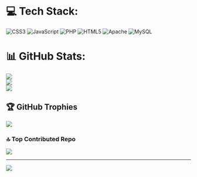 
# 💻 Tech Stack:
![CSS3](https://img.shields.io/badge/css3-%231572B6.svg?style=for-the-badge&logo=css3&logoColor=white) ![JavaScript](https://img.shields.io/badge/javascript-%23323330.svg?style=for-the-badge&logo=javascript&logoColor=%23F7DF1E) ![PHP](https://img.shields.io/badge/php-%23777BB4.svg?style=for-the-badge&logo=php&logoColor=white) ![HTML5](https://img.shields.io/badge/html5-%23E34F26.svg?style=for-the-badge&logo=html5&logoColor=white) ![Apache](https://img.shields.io/badge/apache-%23D42029.svg?style=for-the-badge&logo=apache&logoColor=white) ![MySQL](https://img.shields.io/badge/mysql-4479A1.svg?style=for-the-badge&logo=mysql&logoColor=white)
# 📊 GitHub Stats:
![](https://github-readme-stats.vercel.app/api?username=NandaFitrianto&theme=transparent&hide_border=false&include_all_commits=true&count_private=true)<br/>
![](https://github-readme-streak-stats.herokuapp.com/?user=NandaFitrianto&theme=transparent&hide_border=false)<br/>
![](https://github-readme-stats.vercel.app/api/top-langs/?username=NandaFitrianto&theme=transparent&hide_border=false&include_all_commits=true&count_private=true&layout=compact)

## 🏆 GitHub Trophies
![](https://github-profile-trophy.vercel.app/?username=NandaFitrianto&theme=radical&no-frame=false&no-bg=false&margin-w=4)

### 🔝 Top Contributed Repo
![](https://github-contributor-stats.vercel.app/api?username=NandaFitrianto&limit=5&theme=dark&combine_all_yearly_contributions=true)

---
[![](https://visitcount.itsvg.in/api?id=NandaFitrianto&icon=0&color=0)](https://visitcount.itsvg.in)

<!-- Proudly created with GPRM ( https://gprm.itsvg.in ) -->
